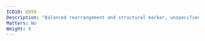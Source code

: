 ```yaml
---
ICD10: Q959
Description: "Balanced rearrangement and structural marker, unspecified"
Matters: No
Weight: 0
---
```


